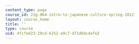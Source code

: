 ```yaml
---
content_type: page
course_id: 21g-064-intro-to-japanese-culture-spring-2012
layout: course_home
title: ''
type: course
uid: 4fcfed23-29cd-6252-a9c7-d71d6dc4afe2
---
```

